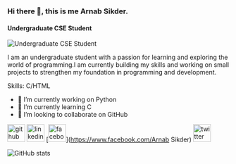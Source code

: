 ### Hi there 👋, this is me Arnab Sikder.
#### Undergraduate CSE Student
![Undergraduate CSE Student](https://pbs.twimg.com/media/GeYJFWya0AAi2e7?format=jpg&name=small)

I am an undergraduate student with a passion for learning and exploring the world of programming.I am currently building my skills and working on small projects to strengthen my foundation in programming and development.

Skills: C/HTML

- 🔭 I’m currently working on Python 
- 🌱 I’m currently learning C 
- 👯 I’m looking to collaborate on GitHub 


[<img src='https://cdn.jsdelivr.net/npm/simple-icons@3.0.1/icons/github.svg' alt='github' height='40'>](https://github.com/arnabsikder208)  [<img src='https://cdn.jsdelivr.net/npm/simple-icons@3.0.1/icons/linkedin.svg' alt='linkedin' height='40'>]([https://www.linkedin.com/in/arnabsikder/](https://www.linkedin.com/in/arnab-sikder-571357282/))  [<img src='https://cdn.jsdelivr.net/npm/simple-icons@3.0.1/icons/facebook.svg' alt='facebook' height='40'>](https://www.facebook.com/Arnab Sikder)  [<img src='https://cdn.jsdelivr.net/npm/simple-icons@3.0.1/icons/twitter.svg' alt='twitter' height='40'>](https://twitter.com/arnab20826)  

![GitHub stats](https://github-readme-stats.vercel.app/api?username=arnabsikder208&show_icons=true)  

